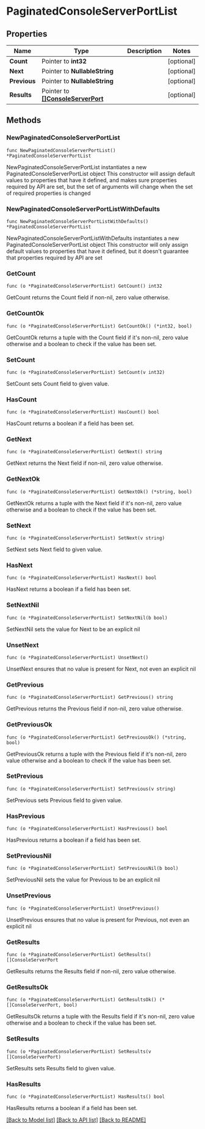 # PaginatedConsoleServerPortList

## Properties

Name | Type | Description | Notes
------------ | ------------- | ------------- | -------------
**Count** | Pointer to **int32** |  | [optional] 
**Next** | Pointer to **NullableString** |  | [optional] 
**Previous** | Pointer to **NullableString** |  | [optional] 
**Results** | Pointer to [**[]ConsoleServerPort**](ConsoleServerPort.md) |  | [optional] 

## Methods

### NewPaginatedConsoleServerPortList

`func NewPaginatedConsoleServerPortList() *PaginatedConsoleServerPortList`

NewPaginatedConsoleServerPortList instantiates a new PaginatedConsoleServerPortList object
This constructor will assign default values to properties that have it defined,
and makes sure properties required by API are set, but the set of arguments
will change when the set of required properties is changed

### NewPaginatedConsoleServerPortListWithDefaults

`func NewPaginatedConsoleServerPortListWithDefaults() *PaginatedConsoleServerPortList`

NewPaginatedConsoleServerPortListWithDefaults instantiates a new PaginatedConsoleServerPortList object
This constructor will only assign default values to properties that have it defined,
but it doesn't guarantee that properties required by API are set

### GetCount

`func (o *PaginatedConsoleServerPortList) GetCount() int32`

GetCount returns the Count field if non-nil, zero value otherwise.

### GetCountOk

`func (o *PaginatedConsoleServerPortList) GetCountOk() (*int32, bool)`

GetCountOk returns a tuple with the Count field if it's non-nil, zero value otherwise
and a boolean to check if the value has been set.

### SetCount

`func (o *PaginatedConsoleServerPortList) SetCount(v int32)`

SetCount sets Count field to given value.

### HasCount

`func (o *PaginatedConsoleServerPortList) HasCount() bool`

HasCount returns a boolean if a field has been set.

### GetNext

`func (o *PaginatedConsoleServerPortList) GetNext() string`

GetNext returns the Next field if non-nil, zero value otherwise.

### GetNextOk

`func (o *PaginatedConsoleServerPortList) GetNextOk() (*string, bool)`

GetNextOk returns a tuple with the Next field if it's non-nil, zero value otherwise
and a boolean to check if the value has been set.

### SetNext

`func (o *PaginatedConsoleServerPortList) SetNext(v string)`

SetNext sets Next field to given value.

### HasNext

`func (o *PaginatedConsoleServerPortList) HasNext() bool`

HasNext returns a boolean if a field has been set.

### SetNextNil

`func (o *PaginatedConsoleServerPortList) SetNextNil(b bool)`

 SetNextNil sets the value for Next to be an explicit nil

### UnsetNext
`func (o *PaginatedConsoleServerPortList) UnsetNext()`

UnsetNext ensures that no value is present for Next, not even an explicit nil
### GetPrevious

`func (o *PaginatedConsoleServerPortList) GetPrevious() string`

GetPrevious returns the Previous field if non-nil, zero value otherwise.

### GetPreviousOk

`func (o *PaginatedConsoleServerPortList) GetPreviousOk() (*string, bool)`

GetPreviousOk returns a tuple with the Previous field if it's non-nil, zero value otherwise
and a boolean to check if the value has been set.

### SetPrevious

`func (o *PaginatedConsoleServerPortList) SetPrevious(v string)`

SetPrevious sets Previous field to given value.

### HasPrevious

`func (o *PaginatedConsoleServerPortList) HasPrevious() bool`

HasPrevious returns a boolean if a field has been set.

### SetPreviousNil

`func (o *PaginatedConsoleServerPortList) SetPreviousNil(b bool)`

 SetPreviousNil sets the value for Previous to be an explicit nil

### UnsetPrevious
`func (o *PaginatedConsoleServerPortList) UnsetPrevious()`

UnsetPrevious ensures that no value is present for Previous, not even an explicit nil
### GetResults

`func (o *PaginatedConsoleServerPortList) GetResults() []ConsoleServerPort`

GetResults returns the Results field if non-nil, zero value otherwise.

### GetResultsOk

`func (o *PaginatedConsoleServerPortList) GetResultsOk() (*[]ConsoleServerPort, bool)`

GetResultsOk returns a tuple with the Results field if it's non-nil, zero value otherwise
and a boolean to check if the value has been set.

### SetResults

`func (o *PaginatedConsoleServerPortList) SetResults(v []ConsoleServerPort)`

SetResults sets Results field to given value.

### HasResults

`func (o *PaginatedConsoleServerPortList) HasResults() bool`

HasResults returns a boolean if a field has been set.


[[Back to Model list]](../README.md#documentation-for-models) [[Back to API list]](../README.md#documentation-for-api-endpoints) [[Back to README]](../README.md)


